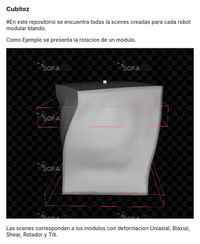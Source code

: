 ### Cubitoz

#En este repositorio se encuentra todas la scenes creadas para cada robot modular blando.

Como Ejemplo se presenta la rotacion de un módulo.

![simulacion mediante SOFA](images/cubito_rotador.png)

Las scenes corresponden a los modulos con deformacion Uniaxial, Biaxial, Shear, Rotador y Tilt.

